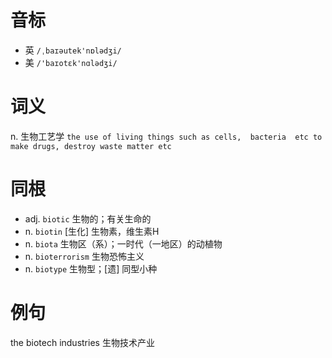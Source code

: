 # 音标

- 英 `/ˌbaɪəutek'nɒlədʒi/`
- 美 `/'baɪotɛk'nɑlədʒi/`

# 词义

n. 生物工艺学
`the use of living things such as cells,  bacteria  etc to make drugs, destroy waste matter etc`

# 同根

- adj. `biotic` 生物的；有关生命的
- n. `biotin` [生化] 生物素，维生素H
- n. `biota` 生物区（系）；一时代（一地区）的动植物
- n. `bioterrorism` 生物恐怖主义
- n. `biotype` 生物型；[遗] 同型小种

# 例句

the biotech industries
生物技术产业


